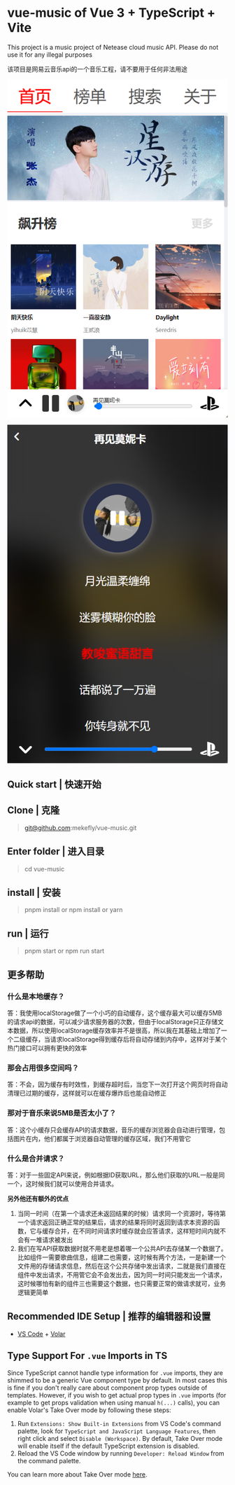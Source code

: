 # vue-music of Vue 3 + TypeScript + Vite

This project is a music project of Netease cloud music API. Please do not use it for any illegal purposes

该项目是网易云音乐api的一个音乐工程，请不要用于任何非法用途

![](./doc/image/Snipaste_2022-08-04_14-37-47.png)

![](./doc/image/Snipaste_2022-08-04_14-39-59.png)

## Quick start | 快速开始

## Clone | 克隆

> git@github.com:mekefly/vue-music.git

## Enter folder | 进入目录

> cd vue-music

## install | 安装

> pnpm install
or
> npm install
or
> yarn

## run | 运行

> pnpm start
or
> npm run start

## 更多帮助

### 什么是本地缓存？

答：我使用localStorage做了一个小巧的自动缓存，这个缓存最大可以缓存5MB的请求api的数据，可以减少请求服务器的次数，但由于localStorage只正存储文本数据，所以使用localStorage缓存效率并不是很高，所以我在其基础上增加了一个二级缓存，当请求localStorage得到缓存后将自动存储到内存中，这样对于某个热门接口可以拥有更快的效率

### 那会占用很多空间吗？

答：不会，因为缓存有时效性，到缓存超时后，当您下一次打开这个网页时将自动清理已过期的缓存，这样就可以在缓存爆炸后也能自动修正

### 那对于音乐来说5MB是否太小了？

答：这个小缓存只会缓存API的请求数据，音乐的缓存浏览器会自动进行管理，包括图片在内，他们都属于浏览器自动管理的缓存区域，我们不用管它

### 什么是合并请求？

答：对于一些固定API来说，例如根据ID获取URL，那么他们获取的URL一般是同一个，这时候我们就可以使用合并请求。

**另外他还有额外的优点**

1. 当同一时间（在第一个请求还未返回结果的时候）请求同一个资源时，等待第一个请求返回正确正常的结果后，请求的结果将同时返回到请求本资源的函数，它与缓存合并，在不同时间请求时缓存就会应答请求，这样短时间内就不会有一堆请求被发出
2. 我们在写API获取数据时就不用老是想着哪一个公共API去存储某一个数据了。比如组件一需要歌曲信息，组建二也需要，这时候有两个方法，一是新建一个文件用的存储请求信息，然后在这个公共存储中发出请求，二就是我们直接在组件中发出请求，不用管它会不会发出去，因为同一时间只能发出一个请求，这时候哪怕有新的组件三也需要这个数据，也只需要正常的做请求就可，业务逻辑更简单

## Recommended IDE Setup | 推荐的编辑器和设置

- [VS Code](https://code.visualstudio.com/) + [Volar](https://marketplace.visualstudio.com/items?itemName=Vue.volar)

## Type Support For `.vue` Imports in TS

Since TypeScript cannot handle type information for `.vue` imports, they are shimmed to be a generic Vue component type by default. In most cases this is fine if you don't really care about component prop types outside of templates. However, if you wish to get actual prop types in `.vue` imports (for example to get props validation when using manual `h(...)` calls), you can enable Volar's Take Over mode by following these steps:

1. Run `Extensions: Show Built-in Extensions` from VS Code's command palette, look for `TypeScript and JavaScript Language Features`, then right click and select `Disable (Workspace)`. By default, Take Over mode will enable itself if the default TypeScript extension is disabled.
2. Reload the VS Code window by running `Developer: Reload Window` from the command palette.

You can learn more about Take Over mode [here](https://github.com/johnsoncodehk/volar/discussions/471).
